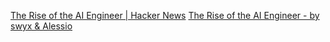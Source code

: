 
[The Rise of the AI Engineer | Hacker News](https://news.ycombinator.com/item?id=36538423)
[The Rise of the AI Engineer - by swyx & Alessio](https://www.latent.space/p/ai-engineer)

